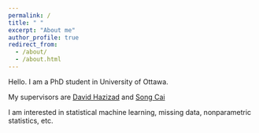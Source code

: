 ```yaml
---
permalink: /
title: " "
excerpt: "About me"
author_profile: true
redirect_from: 
  - /about/
  - /about.html
---
```


Hello. I am a PhD student in University of Ottawa. 

My supervisors are [David Hazizad](https://www.davidhaziza.com/) and [Song Cai](https://people.math.carleton.ca/~scai/) 

I am interested in statistical machine learning, missing data, nonparametric statistics, etc.

